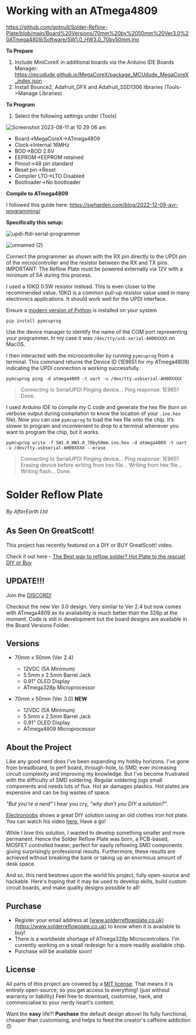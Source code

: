 # **Working with an ATmega4809**

https://github.com/gotnull/Solder-Reflow-Plate/blob/main/Board%20Versions/70mm%20by%2050mm%20Ver3.0%20ATmega4809/Software/SW1.0_HW3.0_70by50mm.ino

**To Prepare**

1. Include MiniCoreX in additional boards via the Arduino IDE Boards Manager: https://mcudude.github.io/MegaCoreX/package_MCUdude_MegaCoreX_index.json
3. Install Bounce2, Adafruit_GFX and Adafruit_SSD1306 libraries (Tools->Manage Libraries)

**To Program**

1. Select the following settings under (Tools)

![Screenshot 2023-08-11 at 10 29 06 am](https://github.com/AfterEarthLTD/Solder-Reflow-Plate/assets/578908/4205c012-56f0-435f-a444-30ac8e175e1f)

- Board->MegaCoreX->ATmega4809
- Clock->Internal 16MHz
- BOD->BOD 2.6V
- EEPROM->EEPROM retained
- Pinout->48 pin standard
- Reset pin->Reset
- Compiler LTO->LTO Disabled
- Bootloader->No bootloader

**Compile to ATmega4809**

I followed this guide here: https://swharden.com/blog/2022-12-09-avr-programming/

**Specifically this setup:**

![updi-ftdi-serial-programmer](https://github.com/AfterEarthLTD/Solder-Reflow-Plate/assets/578908/fdc413e5-4882-4d11-b5a2-2d483f75b10d)

![unnamed (2)](https://github.com/AfterEarthLTD/Solder-Reflow-Plate/assets/578908/0cbd3a76-353f-4082-be97-bd00825eeeec)

Connect the programmer as shown with the RX pin directly to the UPDI pin of the microcontroller and the resistor between the RX and TX pins. IMPORTANT: The Reflow Plate must be powered externally via 12V with a minimum of 5A during this process.

I used a 10KΩ 0.5W resistor instead. This is even closer to the recommended value. 10KΩ is a common pull-up resistor value used in many electronics applications. It should work well for the UPDI interface.

Ensure a [modern version of Python](https://www.python.org/) is installed on your system

`pip install pymcuprog`

Use the device manager to identify the name of the COM port representing your programmer. In my case it was `/dev/tty/usb.serial-AH00XXXX` on MacOS.

I then interacted with the microcontroller by running `pymcuprog` from a terminal. This command returns the Device ID (1E9651 for my ATmega4809) indicating the UPDI connection is working successfully.

`pymcuprog ping -d atmega4809 -t uart -u /dev/tty.usbserial-AH00XXXX`

> Connecting to SerialUPDI
> Pinging device...
> Ping response: 1E9651
> Done.

I used Arduino IDE to compile my C code and generate the hex file (turn on verbose output during compilation to know the location of your `.ino.hex` file). Now you can use `pymcuprog` to load the hex file onto the chip. It’s slower to program and inconvenient to drop to a terminal whenever you want to program the chip, but it works.

`pymcuprog write -f SW1.0_HW3.0_70by50mm.ino.hex -d atmega4809 -t uart -u /dev/tty.usbserial-AH00XXXX --erase`

> Connecting to SerialUPDI
> Pinging device...
> Ping response: 1E9651
> Erasing device before writing from hex file...
> Writing from hex file...
> Writing flash...
> Done.

# **Solder Reflow Plate**

###### By AfterEarth Ltd

## As Seen On GreatScott! 

This project has recently featured on a DIY or BUY GreatScott! video.

Check it out here - [The Best way to reflow solder? Hot Plate to the rescue! DIY or Buy](https://www.youtube.com/watch?v=QarizoUnRfk)

## UPDATE!!!

Join the [DISCORD!](https://discord.gg/YzhG6FcCRA)

Checkout the new Ver 3.0 design. Very similar to Ver 2.4 but now comes with ATmega4809 as its availability is much better than the 328p at the moment. Code is still in development but the board designs are available in the Board Versions Folder.

## Versions

- 70mm x 50mm (Ver 2.4)
  - 12VDC (5A Minimum)
  - 5.5mm x 2.5mm Barrel Jack
  - 0.91" OLED Display
  - ATmega328p Microprocessor

- 70mm x 50mm (Ver 3.0) **NEW**
  - 12VDC (5A Minimum)
  - 5.5mm x 2.5mm Barrel Jack
  - 0.91" OLED Display
  - ATmega4809 Microprocessor

## About the Project

Like any good nerd does I've been expanding my hobby horizons.
I've gone from breadboard, to perf board, through-hole, to SMD, ever increasing circuit complexity and improving my knowledge.
But I've become frustrated with the difficulty of SMD soldering.
Regular soldering jogs small components and needs lots of flux.
Hot air damages plastics.
Hot plates are expensive and can be big wastes of space.

*"But you're a nerd"* I hear you cry, *"why don't you DIY a solution?"*.

[Electronoobs](https://www.youtube.com/channel/UCjiVhIvGmRZixSzupD0sS9Q) shows a great DIY solution using an old clothes iron hot plate.
You can watch his video [here.](https://www.youtube.com/watch?v=C7blZigaaaA)
Have a go!

While I love this solution, I wanted to develop something smaller and more permanent.
Hence the Solder Reflow Plate was born, a PCB-based, MOSFET controlled heater, perfect for easily reflowing SMD components giving surprisingly professional results. Furthermore, these results are achieved without breaking the bank or taking up an enormous amount of desk space.

And so, this nerd bestows upon the world his project, fully open-source and hackable.
Here's hoping that it may be used to develop skills, build custom circuit boards, and make quality designs possible to all!

## Purchase

- Register your email address at [www.solderreflowplate.co.uk](https://www.solderreflowplate.co.uk) to know when it is available to buy!
- There is a worldwide shortage of ATmega328p Microcontrollers. I'm currently working on a small redesign for a more readily available chip.
- Purchase will be available soon!

## License

All parts of this project are covered by a [MIT license](LICENSE).
That means it is entirely open-source, so you get access to everything! (just without warranty or liability)
Feel free to download, customise, hack, and commercialise to your nerdy heart's content.

Want the **easy** life?!
**Purchase** the default design above!
Its fully functional, cheaper than customising, and helps to feed the creator's caffeine addiction 🙃
